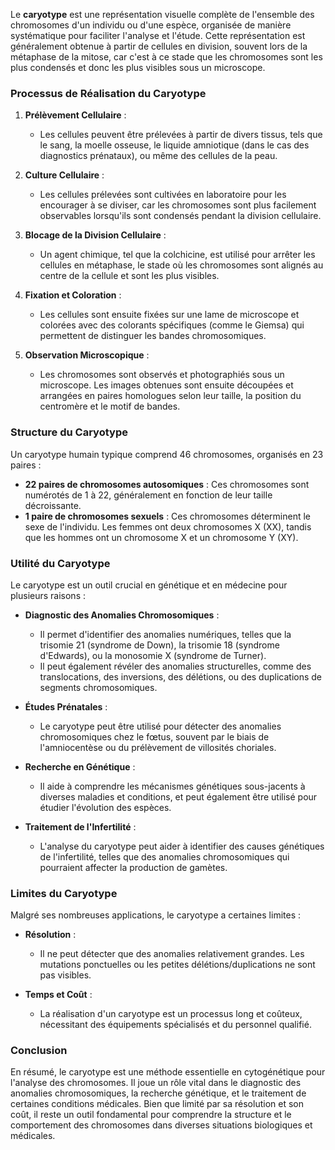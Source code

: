 Le **caryotype** est une représentation visuelle complète de l'ensemble des chromosomes d'un individu ou d'une espèce, organisée de manière systématique pour faciliter l'analyse et l'étude. Cette représentation est généralement obtenue à partir de cellules en division, souvent lors de la métaphase de la mitose, car c'est à ce stade que les chromosomes sont les plus condensés et donc les plus visibles sous un microscope.

### Processus de Réalisation du Caryotype

1. **Prélèvement Cellulaire** :
   - Les cellules peuvent être prélevées à partir de divers tissus, tels que le sang, la moelle osseuse, le liquide amniotique (dans le cas des diagnostics prénataux), ou même des cellules de la peau.

2. **Culture Cellulaire** :
   - Les cellules prélevées sont cultivées en laboratoire pour les encourager à se diviser, car les chromosomes sont plus facilement observables lorsqu'ils sont condensés pendant la division cellulaire.

3. **Blocage de la Division Cellulaire** :
   - Un agent chimique, tel que la colchicine, est utilisé pour arrêter les cellules en métaphase, le stade où les chromosomes sont alignés au centre de la cellule et sont les plus visibles.

4. **Fixation et Coloration** :
   - Les cellules sont ensuite fixées sur une lame de microscope et colorées avec des colorants spécifiques (comme le Giemsa) qui permettent de distinguer les bandes chromosomiques.

5. **Observation Microscopique** :
   - Les chromosomes sont observés et photographiés sous un microscope. Les images obtenues sont ensuite découpées et arrangées en paires homologues selon leur taille, la position du centromère et le motif de bandes.

### Structure du Caryotype

Un caryotype humain typique comprend 46 chromosomes, organisés en 23 paires :

- **22 paires de chromosomes autosomiques** : Ces chromosomes sont numérotés de 1 à 22, généralement en fonction de leur taille décroissante.
- **1 paire de chromosomes sexuels** : Ces chromosomes déterminent le sexe de l'individu. Les femmes ont deux chromosomes X (XX), tandis que les hommes ont un chromosome X et un chromosome Y (XY).

### Utilité du Caryotype

Le caryotype est un outil crucial en génétique et en médecine pour plusieurs raisons :

- **Diagnostic des Anomalies Chromosomiques** :
  - Il permet d'identifier des anomalies numériques, telles que la trisomie 21 (syndrome de Down), la trisomie 18 (syndrome d'Edwards), ou la monosomie X (syndrome de Turner).
  - Il peut également révéler des anomalies structurelles, comme des translocations, des inversions, des délétions, ou des duplications de segments chromosomiques.

- **Études Prénatales** :
  - Le caryotype peut être utilisé pour détecter des anomalies chromosomiques chez le fœtus, souvent par le biais de l'amniocentèse ou du prélèvement de villosités choriales.

- **Recherche en Génétique** :
  - Il aide à comprendre les mécanismes génétiques sous-jacents à diverses maladies et conditions, et peut également être utilisé pour étudier l'évolution des espèces.

- **Traitement de l'Infertilité** :
  - L'analyse du caryotype peut aider à identifier des causes génétiques de l'infertilité, telles que des anomalies chromosomiques qui pourraient affecter la production de gamètes.

### Limites du Caryotype

Malgré ses nombreuses applications, le caryotype a certaines limites :

- **Résolution** :
  - Il ne peut détecter que des anomalies relativement grandes. Les mutations ponctuelles ou les petites délétions/duplications ne sont pas visibles.

- **Temps et Coût** :
  - La réalisation d'un caryotype est un processus long et coûteux, nécessitant des équipements spécialisés et du personnel qualifié.

### Conclusion

En résumé, le caryotype est une méthode essentielle en cytogénétique pour l'analyse des chromosomes. Il joue un rôle vital dans le diagnostic des anomalies chromosomiques, la recherche génétique, et le traitement de certaines conditions médicales. Bien que limité par sa résolution et son coût, il reste un outil fondamental pour comprendre la structure et le comportement des chromosomes dans diverses situations biologiques et médicales.